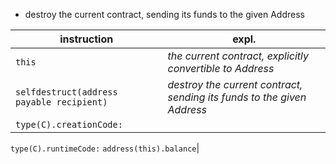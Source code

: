 - destroy the current contract, sending its funds to the given Address

instruction|expl.
--|---
```this```|*the current contract, explicitly convertible to Address*
```selfdestruct(address payable recipient)```|*destroy the current contract, sending its funds to the given Address*
```type(C).creationCode:```|
```type(C).runtimeCode:```
```address(this).balance```|